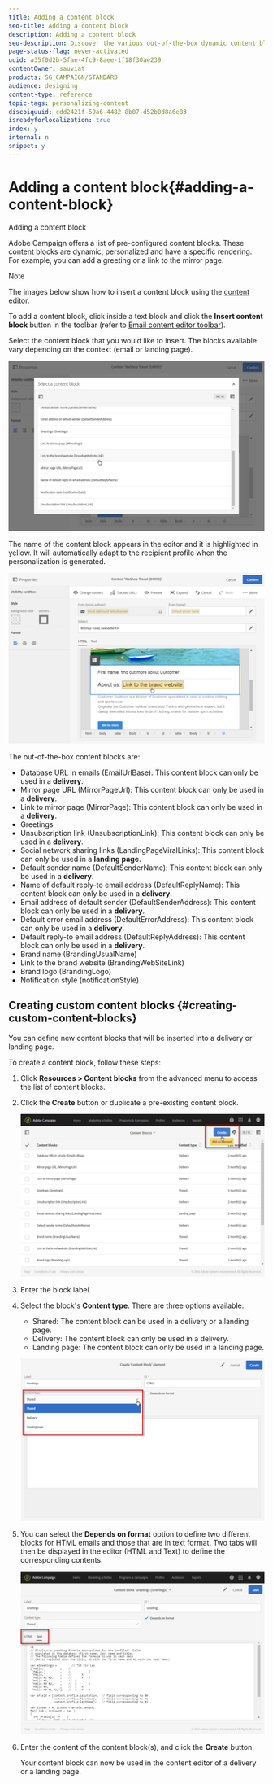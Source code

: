 ```yaml
---
title: Adding a content block
seo-title: Adding a content block
description: Adding a content block
seo-description: Discover the various out-of-the-box dynamic content blocks you can use to personalize your messages and learn how to create custom content blocks.
page-status-flag: never-activated
uuid: a35f0d2b-5fae-4fc9-8aee-1f18f30ae239
contentOwner: sauviat
products: SG_CAMPAIGN/STANDARD
audience: designing
content-type: reference
topic-tags: personalizing-content
discoiquuid: cdd2421f-59a6-4482-8b07-d52b0d8a6e83
isreadyforlocalization: true
index: y
internal: n
snippet: y
---
```


# Adding a content block{#adding-a-content-block}

Adding a content block

Adobe Campaign offers a list of pre-configured content blocks. These content blocks are dynamic, personalized and have a specific rendering. For example, you can add a greeting or a link to the mirror page.

>[!NOTE]
>
>The images below show how to insert a content block using the [content editor](../../designing/using/about-email-content-design.md#using-the-email-content-editor).

To add a content block, click inside a text block and click the **Insert content block** button in the toolbar (refer to [Email content editor toolbar](../../designing/using/about-email-content-design.md#email-content-editor-toolbar)).

Select the content block that you would like to insert. The blocks available vary depending on the context (email or landing page).

![](assets/delivery_content_23.png)

The name of the content block appears in the editor and it is highlighted in yellow. It will automatically adapt to the recipient profile when the personalization is generated.

![](assets/delivery_content_24.png)

The out-of-the-box content blocks are:

* Database URL in emails (EmailUrlBase): This content block can only be used in a **delivery**.
* Mirror page URL (MirrorPageUrl): This content block can only be used in a **delivery**.
* Link to mirror page (MirrorPage): This content block can only be used in a **delivery**.
* Greetings
* Unsubscription link (UnsubscriptionLink): This content block can only be used in a **delivery**.
* Social network sharing links (LandingPageViralLinks): This content block can only be used in a **landing page**.
* Default sender name (DefaultSenderName): This content block can only be used in a **delivery**.
* Name of default reply-to email address (DefaultReplyName): This content block can only be used in a **delivery**.
* Email address of default sender (DefaultSenderAddress): This content block can only be used in a **delivery**.
* Default error email address (DefaultErrorAddress): This content block can only be used in a **delivery**.
* Default reply-to email address (DefaultReplyAddress): This content block can only be used in a **delivery**.
* Brand name (BrandingUsualName)
* Link to the brand website (BrandingWebSiteLink)
* Brand logo (BrandingLogo)
* Notification style (notificationStyle)

## Creating custom content blocks {#creating-custom-content-blocks}

You can define new content blocks that will be inserted into a delivery or landing page.

To create a content block, follow these steps:

1. Click **Resources > Content blocks** from the advanced menu to access the list of content blocks.
1. Click the **Create** button or duplicate a pre-existing content block.

   ![](assets/content_bloc_01.png)

1. Enter the block label.
1. Select the block's **Content type**. There are three options available:

    * Shared: The content block can be used in a delivery or a landing page.
    * Delivery: The content block can only be used in a delivery.
    * Landing page: The content block can only be used in a landing page.

   ![](assets/content_bloc_02.png)

1. You can select the **Depends on format** option to define two different blocks for HTML emails and those that are in text format. Two tabs will then be displayed in the editor (HTML and Text) to define the corresponding contents.

   ![](assets/content_bloc_03.png)

1. Enter the content of the content block(s), and click the **Create** button.

   Your content block can now be used in the content editor of a delivery or a landing page.

